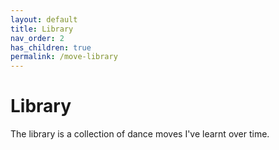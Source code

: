 ```yaml
---
layout: default
title: Library
nav_order: 2
has_children: true
permalink: /move-library
---
```


# Library

The library is a collection of dance moves I've learnt over time.
